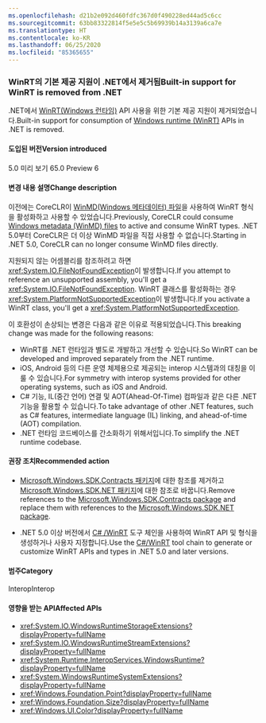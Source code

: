 ```yaml
---
ms.openlocfilehash: d21b2e092d460fdfc367d0f490228ed44ad5c6cc
ms.sourcegitcommit: 63bb83322814f5e5e5c5b69939b14a3139a6ca7e
ms.translationtype: HT
ms.contentlocale: ko-KR
ms.lasthandoff: 06/25/2020
ms.locfileid: "85365655"
---
```

### <a name="built-in-support-for-winrt-is-removed-from-net"></a><span data-ttu-id="76278-101">WinRT의 기본 제공 지원이 .NET에서 제거됨</span><span class="sxs-lookup"><span data-stu-id="76278-101">Built-in support for WinRT is removed from .NET</span></span>

<span data-ttu-id="76278-102">.NET에서 [WinRT(Windows 런타임)](/uwp/winrt-cref/winrt-type-system) API 사용을 위한 기본 제공 지원이 제거되었습니다.</span><span class="sxs-lookup"><span data-stu-id="76278-102">Built-in support for consumption of [Windows runtime (WinRT)](/uwp/winrt-cref/winrt-type-system) APIs in .NET is removed.</span></span>

#### <a name="version-introduced"></a><span data-ttu-id="76278-103">도입된 버전</span><span class="sxs-lookup"><span data-stu-id="76278-103">Version introduced</span></span>

<span data-ttu-id="76278-104">5.0 미리 보기 6</span><span class="sxs-lookup"><span data-stu-id="76278-104">5.0 Preview 6</span></span>

#### <a name="change-description"></a><span data-ttu-id="76278-105">변경 내용 설명</span><span class="sxs-lookup"><span data-stu-id="76278-105">Change description</span></span>

<span data-ttu-id="76278-106">이전에는 CoreCLR이 [WinMD(Windows 메타데이터) 파일](/uwp/winrt-cref/winmd-files)을 사용하여 WinRT 형식을 활성화하고 사용할 수 있었습니다.</span><span class="sxs-lookup"><span data-stu-id="76278-106">Previously, CoreCLR could consume [Windows metadata (WinMD) files](/uwp/winrt-cref/winmd-files) to active and consume WinRT types.</span></span> <span data-ttu-id="76278-107">.NET 5.0부터 CoreCLR은 더 이상 WinMD 파일을 직접 사용할 수 없습니다.</span><span class="sxs-lookup"><span data-stu-id="76278-107">Starting in .NET 5.0, CoreCLR can no longer consume WinMD files directly.</span></span>

<span data-ttu-id="76278-108">지원되지 않는 어셈블리를 참조하려고 하면 <xref:System.IO.FileNotFoundException>이 발생합니다.</span><span class="sxs-lookup"><span data-stu-id="76278-108">If you attempt to reference an unsupported assembly, you'll get a <xref:System.IO.FileNotFoundException>.</span></span> <span data-ttu-id="76278-109">WinRT 클래스를 활성화하는 경우 <xref:System.PlatformNotSupportedException>이 발생합니다.</span><span class="sxs-lookup"><span data-stu-id="76278-109">If you activate a WinRT class, you'll get a <xref:System.PlatformNotSupportedException>.</span></span>

<span data-ttu-id="76278-110">이 호환성이 손상되는 변경은 다음과 같은 이유로 적용되었습니다.</span><span class="sxs-lookup"><span data-stu-id="76278-110">This breaking change was made for the following reasons:</span></span>

- <span data-ttu-id="76278-111">WinRT를 .NET 런타임과 별도로 개발하고 개선할 수 있습니다.</span><span class="sxs-lookup"><span data-stu-id="76278-111">So WinRT can be developed and improved separately from the .NET runtime.</span></span>
- <span data-ttu-id="76278-112">iOS, Android 등의 다른 운영 체제용으로 제공되는 interop 시스템과의 대칭을 이룰 수 있습니다.</span><span class="sxs-lookup"><span data-stu-id="76278-112">For symmetry with interop systems provided for other operating systems, such as iOS and Android.</span></span>
- <span data-ttu-id="76278-113">C# 기능, IL(중간 언어) 연결 및 AOT(Ahead-Of-Time) 컴파일과 같은 다른 .NET 기능을 활용할 수 있습니다.</span><span class="sxs-lookup"><span data-stu-id="76278-113">To take advantage of other .NET features, such as C# features, intermediate language (IL) linking, and ahead-of-time (AOT) compilation.</span></span>
- <span data-ttu-id="76278-114">.NET 런타임 코드베이스를 간소화하기 위해서입니다.</span><span class="sxs-lookup"><span data-stu-id="76278-114">To simplify the .NET runtime codebase.</span></span>

#### <a name="recommended-action"></a><span data-ttu-id="76278-115">권장 조치</span><span class="sxs-lookup"><span data-stu-id="76278-115">Recommended action</span></span>

- <span data-ttu-id="76278-116">[Microsoft.Windows.SDK.Contracts 패키지](https://www.nuget.org/packages/Microsoft.Windows.SDK.Contracts)에 대한 참조를 제거하고 [Microsoft.Windows.SDK.NET 패키지](https://www.nuget.org/packages/microsoft.windows.sdk.net)에 대한 참조로 바꿉니다.</span><span class="sxs-lookup"><span data-stu-id="76278-116">Remove references to the [Microsoft.Windows.SDK.Contracts package](https://www.nuget.org/packages/Microsoft.Windows.SDK.Contracts) and replace them with references to the [Microsoft.Windows.SDK.NET package](https://www.nuget.org/packages/microsoft.windows.sdk.net).</span></span>

- <span data-ttu-id="76278-117">.NET 5.0 이상 버전에서 [C# /WinRT](/windows/uwp/csharp-winrt/) 도구 체인을 사용하여 WinRT API 및 형식을 생성하거나 사용자 지정합니다.</span><span class="sxs-lookup"><span data-stu-id="76278-117">Use the [C#/WinRT](/windows/uwp/csharp-winrt/) tool chain to generate or customize WinRT APIs and types in .NET 5.0 and later versions.</span></span>

#### <a name="category"></a><span data-ttu-id="76278-118">범주</span><span class="sxs-lookup"><span data-stu-id="76278-118">Category</span></span>

<span data-ttu-id="76278-119">Interop</span><span class="sxs-lookup"><span data-stu-id="76278-119">Interop</span></span>

#### <a name="affected-apis"></a><span data-ttu-id="76278-120">영향을 받는 API</span><span class="sxs-lookup"><span data-stu-id="76278-120">Affected APIs</span></span>

- <xref:System.IO.WindowsRuntimeStorageExtensions?displayProperty=fullName>
- <xref:System.IO.WindowsRuntimeStreamExtensions?displayProperty=fullName>
- <xref:System.Runtime.InteropServices.WindowsRuntime?displayProperty=fullName>
- <xref:System.WindowsRuntimeSystemExtensions?displayProperty=fullName>
- <xref:Windows.Foundation.Point?displayProperty=fullName>
- <xref:Windows.Foundation.Size?displayProperty=fullName>
- <xref:Windows.UI.Color?displayProperty=fullName>

<!--

#### Affected APIs

- `T:System.IO.WindowsRuntimeStorageExtensions`
- `T: System.IO.WindowsRuntimeStreamExtensions`
- `N:System.Runtime.InteropServices.WindowsRuntime`
- `T:System.WindowsRuntimeSystemExtensions`
- `T:Windows.Foundation.Point`
- `T:Windows.Foundation.Size`
- `T:Windows.UI.Color`

-->
